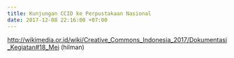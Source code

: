```yaml
---
title: Kunjungan CCID ke Perpustakaan Nasional
date: 2017-12-08 22:16:00 +07:00
---
```


http://wikimedia.or.id/wiki/Creative_Commons_Indonesia_2017/Dokumentasi_Kegiatan#18_Mei (hilman)